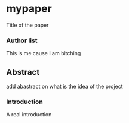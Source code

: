 # mypaper

Title of the paper

### Author list

This is me cause I am bitching


## Abstract 

add abastract on what is the idea of the project


### Introduction 

A real introduction
